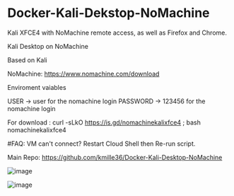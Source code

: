 # Docker-Kali-Dekstop-NoMachine
Kali XFCE4 with NoMachine remote access, as well as Firefox and Chrome.

Kali Desktop on NoMachine

Based on Kali

NoMachine: https://www.nomachine.com/download

Enviroment vaiables

  USER -> user for the nomachine login PASSWORD -> 123456 for the nomachine login

For download : curl -sLkO https://is.gd/nomachinekalixfce4 ; bash nomachinekalixfce4

#FAQ: VM can't connect? Restart Cloud Shell then Re-run script.

Main Repo: https://github.com/kmille36/Docker-Kali-Desktop-NoMachine

![image](https://github.com/user-attachments/assets/8219bd60-21a5-4f0f-87f5-ea20237a9ef0)

![image](https://github.com/user-attachments/assets/02804957-13bf-4687-a417-7e9c827569b6)

